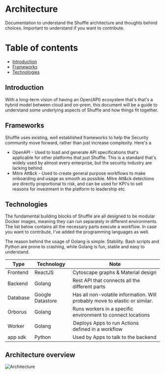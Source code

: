 # Architecture
Documentation to understand the Shuffle architecture and thoughts behind choices. Important to understand if you want to contribute.

# Table of contents
* [Introduction](#introduction)
* [Frameworks](#frameworks)
* [Technologies](#technologies)

## Introduction
With a long-term vision of having an Open(API) ecosystem that's that's a hybrid model between cloud and on-prem, this document will be a guide to understand some underlying aspects of Shuffle and how things fit together. 

## Frameworks
Shuffle uses existing, well established frameworks to help the Security community move forward, rather than just increase complexity. Here's a

* OpenAPI - Used to load and generate API specifications that's applicable for other platforms that just Shuffle. This is a standard that's widely used by almost every enterprise, but the security industry are lacking behind.
* Mitre Att&ck - Used to create general purpose workflows to make onboarding and usage as smooth as possible. Mitre Att&ck detections are directly proportional to risk, and can be used for KPI's to sell reasons for investment in the platform to leadership etc.

## Technologies
The fundamental building blocks of Shuffle are all designed to be modular Docker images, meaning they can run separately in different environments. The list below contains all the necessary parts execute a workflow. In case you want to contribute, I've added the programming languages as well.

The reason behind the usage of Golang is simple: Stability. Bash scripts and Python are prone to crashing, while Golang is fun, stable and easy to understand.

| Type | Technology | Note |
| ---- | ---------- | ---- |
| Frontend | ReactJS | Cytoscape graphs & Material design |
| Backend  | Golang | Rest API that connects all the different parts |
| Database | Google Datastore | Has all non-volatile information. Will probably move to elastic or similar. |
| Orborus  | Golang | Runs workers in a specific environment to connect locations |
| Worker   | Golang | Deploys Apps to run Actions defined in a workflow |
| app sdk  | Python | Used by Apps to talk to the backend |

## Architecture overview
![Architecture](https://github.com/frikky/shuffle-docs/blob/master/assets/shuffle_architecture.png?raw=true)
